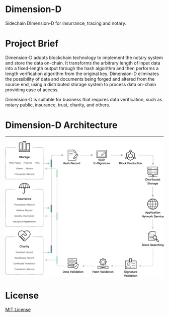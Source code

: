 # Dimension-D
Sidechain DImension-D for insurrance, tracing and notary.


# Project Brief  

Dimension-D adopts blockchain technology to implement the notary system and store the data on-chain. It transforms the arbitrary length of input data into a fixed-length output through the hash algorithm and then performs a length verification algorithm from the original key. Dimension-D eliminates the possibility of data and documents being forged and altered from the source end, using a distributed storage system to process data on-chain providing ease of access.

Dimension-D is suitable for business that requires data verification, such as notary public, insurance, trust, charity, and others.

# Dimension-D Architecture
---

![Dimension-D Architecture](Pic/Dimension-DArchitecture.jpg)


# License
[MIT License](LICENSE)

